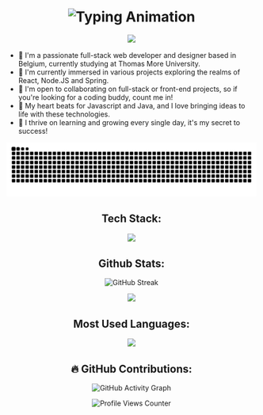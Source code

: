 <h1 align="center">
  <img src="https://readme-typing-svg.herokuapp.com?font=Fira+Code&pause=1000&color=F7BA2C&width=435&lines=Hi+there%2C+I'm+Yaron!+%F0%9F%91%8B" alt="Typing Animation" />
</h1>

<p align="center">
  <img src="https://raw.githubusercontent.com/YaronVansteenkiste/YaronVansteenkiste/main/wave.gif" width="150px" />
</p>

- 🔶 I'm a passionate full-stack web developer and designer based in Belgium, currently studying at Thomas More University.
- 🔷 I'm currently immersed in various projects exploring the realms of React, Node.JS and Spring.
- 🔶 I'm open to collaborating on full-stack or front-end projects, so if you're looking for a coding buddy, count me in!
- 🔶 My heart beats for Javascript and Java, and I love bringing ideas to life with these technologies.
- 🔷 I thrive on learning and growing every single day, it's my secret to success!

![Snake animation](https://github.com/YaronVansteenkiste/YaronVansteenkiste/blob/output/github-contribution-grid-snake.svg)

<h2 align="center">Tech Stack:</h2>

<p align="center">
  <img src="https://github-readme-tech-stack.vercel.app/api/cards?title=&align=center&fontFamily=&lineCount=3&width=1000&line1=Javascript%2CJavascript%2Cb1d951%3BJava%2CJava%2C5a86e7%3BTypescript%2CTypescript%2C7c50d5%3BCSharp%2CCSharp%2C2e49a0%3BCSS3%2CCSS3%2C6592e7%3BHTML5%2CHTML5%2Cbf5917%3BDart%2CDart%2C433caa%3B&line2=Spring%2CSpring%2C61ae6a%3BNode.js%2CNode.js%2C70e75c%3BReact%2CReact%2C291f6a%3BReact+Native%2CReact+Native%2C181f3f%3BFlutter%2CFlutter%2C3f77b9%3BBootstrap%2CBootstrap%2C545ad7%3BJQuery%2CJQuery%2C3fc079%3BElectron%2CElectron%2C3851a3%3B&line3=MongoDB%2CMongoDB%2C32b833%3BPostgreSQL%2CPostgreSQL%2C3f2574%3B" />
</p>

<h2 align="center">Github Stats:</h2>
<p align="center">
  <img src="https://github-readme-streak-stats.herokuapp.com/?user=YaronVansteenkiste&theme=tokyonight" alt="GitHub Streak"/>
</p>
<p align="center">
  <img src="https://github-readme-stats.vercel.app/api?username=YaronVansteenkiste&show_icons=true&theme=tokyonight"> </img>
</p>
<h2 align="center">Most Used Languages:</h2>
<p align="center">
  <img src="https://github-readme-stats.vercel.app/api/top-langs/?username=YaronVansteenkiste&layout=pie&theme=tokyonight"> </img>
</p>

<h2 align="center">🔥 GitHub Contributions:</h2>
<p align="center">
  <img src="https://github-readme-activity-graph.vercel.app/graph?username=YaronVansteenkiste&theme=tokyo-night" alt="GitHub Activity Graph" />
</p>

<p align="center">
  <img src="https://komarev.com/ghpvc/?username=YaronVansteenkiste&style=for-the-badge&color=blueviolet" alt="Profile Views Counter" />
</p>

